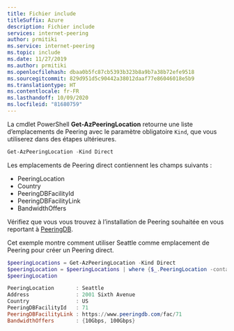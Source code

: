 ```yaml
---
title: Fichier include
titleSuffix: Azure
description: Fichier include
services: internet-peering
author: prmitiki
ms.service: internet-peering
ms.topic: include
ms.date: 11/27/2019
ms.author: prmitiki
ms.openlocfilehash: dbaa0b5fc87cb5393b323b8a9b7a38b72efe9518
ms.sourcegitcommit: 829d951d5c90442a38012daaf77e86046018e5b9
ms.translationtype: HT
ms.contentlocale: fr-FR
ms.lasthandoff: 10/09/2020
ms.locfileid: "81680759"
---
```

La cmdlet PowerShell **Get-AzPeeringLocation** retourne une liste d’emplacements de Peering avec le paramètre obligatoire `Kind`, que vous utiliserez dans des étapes ultérieures.

```powershell
Get-AzPeeringLocation -Kind Direct
```

Les emplacements de Peering direct contiennent les champs suivants :
* PeeringLocation 
* Country
* PeeringDBFacilityId
* PeeringDBFacilityLink
* BandwidthOffers

Vérifiez que vous vous trouvez à l’installation de Peering souhaitée en vous reportant à [PeeringDB](https://wwww.peeringdb.com).

Cet exemple montre comment utiliser Seattle comme emplacement de Peering pour créer un Peering direct.

```powershell
$peeringLocations = Get-AzPeeringLocation -Kind Direct
$peeringLocation = $peeringLocations | where {$_.PeeringLocation -contains "Seattle"}
$peeringLocation

PeeringLocation       : Seattle
Address               : 2001 Sixth Avenue
Country               : US
PeeringDBFacilityId   : 71
PeeringDBFacilityLink : https://www.peeringdb.com/fac/71
BandwidthOffers       : {10Gbps, 100Gbps}
```